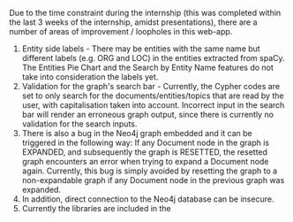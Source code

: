 Due to the time constraint during the internship (this was completed within the last 3 weeks of the internship, amidst presentations), there are a number of areas of improvement / loopholes in this web-app. 

1. Entity side labels - There may be entities with the same name but different labels (e.g. ORG and LOC) in the entities extracted from spaCy. The Entities Pie Chart and the Search by Entity Name features do not take into consideration the labels yet. 
2. Validation for the graph's search bar - Currently, the Cypher codes are set to only search for the documents/entities/topics that are read by the user, with capitalisation taken into account. Incorrect input in the search bar will render an erroneous graph output, since there is currently no validation for the search inputs.
3. There is also a bug in the Neo4j graph embedded and it can be triggered in the following way: If any Document node in the graph is EXPANDED, and subsequently the graph is RESETTED, the resetted graph encounters an error when trying to expand a Document node again. Currently, this bug is simply avoided by resetting the graph to a non-expandable graph if any Document node in the previous graph was expanded.
4. In addition, direct connection to the Neo4j database can be insecure. 
5. Currently the libraries are included in the <script> tags in index.html, thus would require Internet connection for the web-app to work properly. The libraries can be installed using npm to work offline. 
